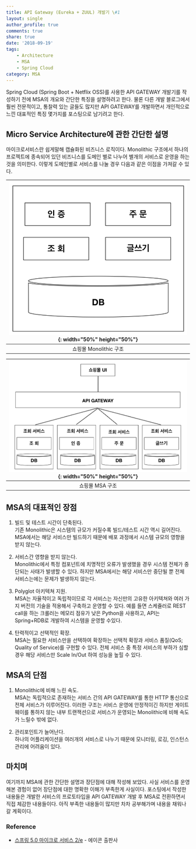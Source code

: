 ```yaml
---
title: API Gateway (Eureka + ZUUL) 개발기 \#1
layout: single
author_profile: true
comments: true
share: true
date: '2018-09-19'
tags:
    - Architecture
    - MSA
    - Spring Cloud
category: MSA
---
```


Spring Cloud (Spring Boot + Netflix OSS)를 사용한 API GATEWAY 개발기를 작성하기 전에 MSA의 개요와 간단한 특징을 설명하려고 한다. 물론 다른 개발 블로그에서 훨씬 전문적이고, 통찰력 있는 글들도 많지만 API GATEWAY를 개발하면서 개인적으로 느낀 대표적인 특징 몇가지를 포스팅으로 남기려고 한다.


## Micro Service Architecture에 관한 간단한 설명
마이크로서비스란 쉽게말해 캡슐화된 비즈니스 로직이다. Monolithic 구조에서 하나의 프로젝트에 종속되어 있던 비즈니스를 도메인 별로 나누어 별개의 서비스로 운영을 하는것을 의미한다. 이렇게 도메인별로 서비스를 나눌 경우 다음과 같은 이점을 가져갈 수 있다. 


|![Monolitic](/assets/images/static/180919/Monolithic.png){: width="50%" height="50%"}|
|:--:|
|쇼핑몰 Monolithic 구조|

|![MSA](/assets/images/static/180919/MicroServices.png){: width="50%" height="50%"}|
|:--:|
|쇼핑몰 MSA 구조|

## MSA의 대표적인 장점
1. 빌드 및 테스트 시간이 단축된다.  
기존 Monolithic은 시스템의 규모가 커질수록 빌드/테스트 시간 역시 길어진다. MSA에서는 해당 서비스만 빌드하기 때문에 배포 과정에서 시스템 규모의 영향을 받지 않는다.

2. 서비스간 영향을 받지 않는다.  
Monolithic에서 특정 컴포넌트에 치명적인 오류가 발생했을 경우 시스템 전체가 중단되는 사태가 발생할 수 있다. 하지만 MSA에서는 해당 서비스만 중단될 뿐 전체 서비스는에는 문제가 발생하지 않는다.

3. Polyglot 아키텍쳐 지원.  
MSA는 자율적이고 독립적이므로 각 서비스는 자신만의 고유한 아키텍쳐와 여러 가지 버전의 기술을 적용해서 구축하고 운영할 수 있다. 예를 들면 스케쥴러로 REST call을 하는 크롤러는 메모리 점유가 낮은 Python을 사용하고, API는 Spring+RDB로 개발하여 시스템을 운영할 수있다.

4. 탄력적이고 선택적인 확장.  
MSA는 필요한 서비스만을 선택하여 확장하는 선택적 확장과 서비스 품질(QoS; Quality of Service)를 구현할 수 있다. 전체 서비스 중 특정 서비스의 부하가 심할 경우 해당 서비스만 Scale In/Out 하여 성능을 높힐 수 있다.


## MSA의 단점
1. Monolithic에 비해 느린 속도.  
MSA는 독립적으로 존재하는 서비스 간의 API GATEWAY를 통한 HTTP 통신으로 전체 서비스가 이루어진다. 이러한 구조는 서비스 운영에 안정적이긴 하지만 게이트웨이를 통하지 않는 내부 트랜잭션으로 서비스가 운영되는 Monolithic에 비해 속도가 느릴수 밖에 없다.

2. 관리포인트가 늘어난다.  
하나의 어플리케이션을 여러개의 서비스로 나누기 때문에 모니터링, 로깅, 인스턴스 관리에 어려움이 있다.


## 마치며
여기까지 MSA에 관한 간단한 설명과 장단점에 대해 작성해 보았다. 사실 서비스를 운영해본 경험이 없어 장단점에 대한 명확한 이해가 부족한게 사실이다. 포스팅에서 작성한 내용들은 개발한 서비스의 프로토타입을 API GATEWAY 개발 후 MSA로 전환하면서 직접 체감한 내용들이다. 아직 부족한 내용들이 많지만 차차 공부해가며 내용을 채워나갈 계획이다.


### Reference
* [스프링 5.0 마이크로 서비스 2/e](https://book.naver.com/bookdb/book_detail.nhn?bid=13270981) - 에이콘 출판사